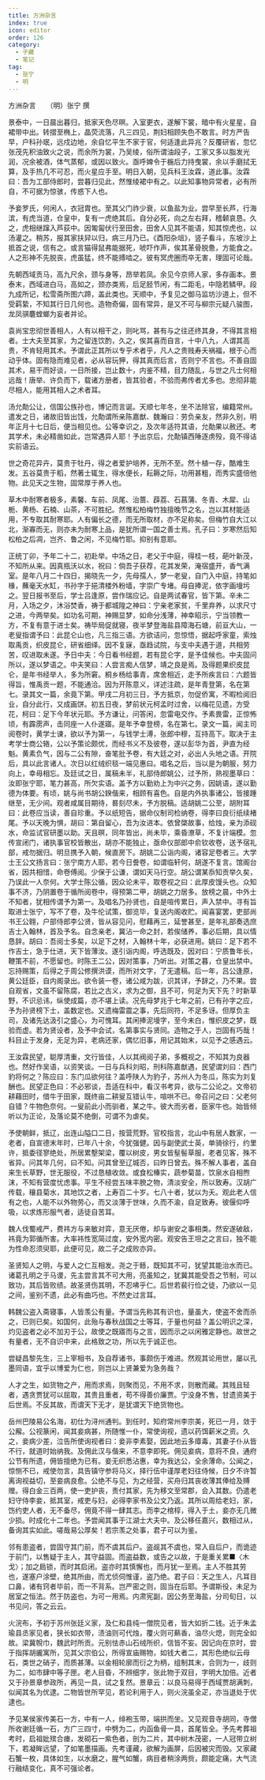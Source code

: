 ```yaml
---
title: 方洲杂言
index: true
icon: editor
order: 126
category:
  - 子藏
  - 笔记
tag:
  - 张宁
  - 明
---
```


方洲杂言　　（明）张宁 撰  

景泰中，一日晨出暮归，抵家天色尽暝。入室更衣，遂解下裳，暗中有火星星，自裙带中出。转摺至椭上，晶荧流落，凡三四见，荆妇相顾失色不敢言。时方严告早，户科孙珉，远戍边地，余自忆平生不家于官，何适逢此异兆？反覆研省，忽忆张茂先积油致火之说，而余所为裳，乃吴绫，俗所谓油段子，工家又多以脂发光润，况余被酒，体气蒸郁，或因以致火。亟呼婢令于椸后力持曳裳，余以手磨拭无算，及手热几不可忍，而火星应手至。明日入朝，见兵科王汝霖，道此事。汝霖曰：吾为工部侍郎时，尝暮归见此，然惟绫裙中有之。以此知事物异常者，必有所自，不可据为惊骇，传惑下人也。  

予妾罗氏，何闲人，衣冠胄也。至其父门祚少衰，以鱼盐为业。尝早至长芦，行海滨，有虎当道，仓皇中，复有一虎绝其后。自分必死，向之左右拜，稽颡哀恳。久之，虎相继蹿入芦荻中。因匍匐伏行至田舍，田舍人见其不能语，知其惊虎也，以汤灌之。稍苏，报其家扶舁以归，病三月乃已。《酉阳杂俎》，竖子看斗，东坡沙上抵首之说，信有之。或言猫得鼠弗能据死，唬吓作声，俟其革骨脱惫，方能食之。人之形神不先脱丧，虎虽猛，终不能搏啮之。彼有冥虎圈而卒无害，理固可论哉。  

先朝西域贡马，高九尺余，颈与身等，昂举若凤。余见今京师人家，多存画本。景泰末，西域进白马，高如之，颈亦类焉，后足胫节闲，有二距毛，中隐若鳞甲。段九成所记，松雪斋所图六蹄，盖此类也。天顺中，予复见之御马监坊沙道上，但不受羁絷，不知其行日几何也。造物奇偏，固有常异，是又不可与柳宗元疑八骏图，龙凤骐麏螳螂为妄者并论。  

袁尚宝忠彻世善相人，人有以相干之，则叱骂，甚有与之往还终其身，不得其言相者。士大夫至其家，为之留连饮酌，久之，俟其喜而自言，十中八九，人谓其高贵，不肯轻用其术。予谓此正其所以专乎术者乎，凡人之贵贱寿夭祸福，根于心而动乎体。固有隐而难见者，必从容玩狎，得其真而后言，否则宁不言也。不善自固其术，易干而好谈，一日所接，岂止数十，内鉴不精，目力随乱，与世之凡士何相远哉！唐举、许负而下，载诸方册者，皆其验者，不验而弗传者尤多也。忠彻非能尽相人，能用其相人之术者耳。  

汤允勣公让，信国公族孙也，博记而言诞。天顺七年冬，坐不法除官，编籍常州。遣发之日，诸故旧皆出饯，允勣谓所亲陈嘉猷、魏瀚曰：劳负亲友，然非久别，明年正月十七日后，便当相见也。公等幸识之，及次年适符其语，允勣果以赦还。考其学术，未必精凿如此，岂常遇异人耶！予出京后，允勣镇西陲逐虏殁，竟不得诘实前语云。  

世之奇花异卉，莫贵于牡丹，得之者爱护培养，无所不至。然十植一存，酷难生发。五谷莫贵于稻，然著士辄生，得水便长，耘耨之际，功用甚粗，而秀实盛倍他物。此见天之生物，固常厚于养人也。  

草木中耐寒者极多，素馨、车前、凤尾、治蔷、薜荔、石菖蒲、冬青、木犀、山栀、黄杨、石楠、山茶，不可胜纪。然惟松柏梅竹独擅晚节之名，岂以其材能适用，不专取其耐寒耶。人有偏长之德，而无所取材，亦不足称矣。但梅竹自大江以北，渐寡而无，则亦未为耐寒上品，是犹所谓一国之善士焉。孔子曰：岁寒然后知松柏之后凋，岂齐、鲁之闲，不见梅竹耶。抑别有意耶。  

正统丁卯，予年二十二，初赴举。中场之日，老父于中庭，得桂一枝，葩叶新茂，不知所从来。因真瓶沃以水，祝曰：倘吾子获荐，花其发荣，淹宿盛开，香气满室。是年八月二十四日，揭晓先一夕，先母孺人，梦一老叟，自门入中庭，持笔如椽，蘸毫天水缸，书孙字于挹清楼外粉墙，字崇广专堵。母自捧泥，依字画墁圬之。翌日报书至后，学士吕逢原，尝作瑞应记。自是两试春官，皆下第。辛未二月，入场之夕，沐浴焚香，祷于都城隍之神曰：宁亲老家贫，千里弃养，以求尺寸之进，今两举矣。如功名可期，神赐显梦，如命分浅薄，神幸昭示，宁当领教一方，不复有意于进士矣。祷毕局促就寝，夜半梦登海盐县障海石塘，前亘大山，一老叟指谓予曰：此昆仑山也，凡三指三语。方欲诘问，忽惊悟，据起呼家童，索烛取禹贡，织皮昆仑，研省细绎。因不复寐，亟趋试院，与支中夫遇于道，共相劳苦，叹进取未遂。予日中夫：今日看书经题，若有昆仑字，是予佳候也。中夫固问所以，遂以梦语之。中夫笑曰：人尝言痴人信梦，靖之良是焉。及得题果织皮昆仑，是年书经举人，多为所窘。桐乡杨给事青，席舍相近，走予所疾言曰：六题皆得旨，惟禹贡一题，不能通洽。因为开陈意义，详述注疏，是年青登第，名在第七。录其文一篇，余竟下第。甲戌二月初三日，予方抵京，勿促侨寓，不暇检阅旧业，自分此行，又成画饼。初五日夜，梦前状元柯孟时过舍，以梅花见遗，方受花，柯曰：足下今年状元耶。予方谦让，问答闲，忽雷电交作。予素畏雷，正惊怖顷，有霹雳声，击同座一人仆遂寤。是年予幸登榜，名在第七。录文一篇，闻主司阅卷时，黄学士谏，欲以予为第一，与钱学士溥，张郎中穆，互持高下。取决于主考学士商公辂，公以予策论颇优，而经书义不及彼卷，遂以彭华为首，尹直为经魁。黄素负气，因与二公有隙，奋笔批予卷，有大廷之对，必出人头地之语。开院后，具以此言诸人。次日以红绒织毯一端见惠曰。唱名之后，当以是为朝服，努力向上，幸毋相忘。及廷试之日，属稿未半，礼部侍郎姚公，过予所，熟视墨草曰：汝即张宁耶，笔力甚高，所欠实语。盖予方以勤劝上为中兴之务，因姚语，遂以勤德为体要。有顷，姚与尚书胡公鍨偕来，相顾有喜色。自是内外执事诸公，皆接踵继至，无少间。观者咸属目期待，晷刻尽未，予方脱稿。适胡姚二公至，胡附耳曰：此卷应当读，善自珍重。予以纸短告，据命仪制司检纳卷，得李曰良衍纸续楮尾。予以天晚为惧，胡曰：第自留心，吾为汝进本。依曾棨故事，给烛，亲为添砚水，命监试官研墨以助。天且暝，同年皆出，尚未毕，乘昏潦草，不复计端模。忽传宣闭门，诸执事官校皆散出，胡亦不能独止，亟命仪部郎中俞钦收卷，送予宿礼部，戒勿据归。明旦携予入朝，候直房下。胡姚二公诣内阁，诸容足卷者三。大学士王公文扬言曰：张宁南方人耶，若今日誊卷，如谓临轩何，胡遂不复言。馆阁台省，因共相惜，命卷傅阅。少保于公谦，谓如天马行空。胡公谓某忝知贡举久矣，乃误此一人奈何。大学士陈公循，因众论未平，取卷视之曰：此厚皮馒头也。众知事不济，乃阴置卷于循所阅卷中，得预第二甲，胡姚之力居多。放榜之晨，中外士不知者，犹相传谓予为第一。及唱名乃孙贤也，自是喧传累日，声入禁中。寻有旨取进士张宁，写不了卷，及牛伦试策，御览毕，复送内阁收贮。闻喜宴罢，吏部尚书王公翱，户部侍郎李公贤，皆从容见问，慰藉再三，延誉甚至，是年礼部奏选庶吉士入翰林，首及予名。自念亲老，冀沾一命之封，若俟储养，事必后期，具以情恳辞。胡曰：吾阅士多矣，以足下之材，入翰林十年，必获进用。姚曰：足下若不作吉士，急于仕进，天下皆薄汝。遂引诣内阁，呼选既及，因对曰：宁质鲁年长，鞭策不前，不愿留也。时陈王二公，因对策事，乃听出。对策之暮，仓皇出禁中。忘持赐策，后得之于周公修撰洪谟，而所对文字，了无遣稿。后一年，吕公逢原，黄公廷臣，自内阁录出。欲令装一卷，诸公咸为跋，识其详，予辞之，乃不果。尝自观省，文虽不留陈腐，若比之古义，求为之御，且不可，何足为天下先？时新草野，不识忌讳，纵使成篇，亦不堪上读。况先母梦兆于七年之前，已有孙字之应，予为孙贤榜下士，盖数定也。又遗梅雷震之事，先后同符，不足多讶。但厚负主司，及诸先达汲引之盛心，为可愧耳。其闲捧泥墁字，至今未白，惟织皮之梦，既验而虚。若为贤设者，及予中会试，名第事实与贤同。造物之于人，岂固有巧哉！科目止于发身，无足为异，老病还家，偶忆旧事，用记其始末，以见予之感遇云。  

王汝霖民望，聪厚清重，文行皆佳，人以其阀阅子弟，多概视之，不知其为良器也。然好作吴语，以资笑谈。一日与兵科刘昭，刑科陈嘉猷遇，民望谓刘曰：西门豹将何之？陈应曰：东门瓜欲何往？盖呼陕人为豹子，苏州人为冬瓜，陈实为刘复酬也。民望正色曰：不必邪谈，吾适在科中，看汉书考异，欲与二公论之。文帝初耕藉田时，借牛于田家，既终亩二耕叟互错认牛，喧哄不已。帝召问之曰：父老何自错？牛物色奈何。一叟前此小而驯者，某之牛。彼大而劣者，臣家牛也。始皆倾听以为正论，及落论莫不绝倒，可谓不为虐矣。  

予使朝鲜，抵辽，出连山隘口二日，按营荒野。官校指言，北山中有居人数家，一老者，自宣德末年时，已年八十余，今犹强健。因与副使武士英，单骑徐行，约里许，抵委径寥绝处，所居累墼架梁，覆以树皮，男女皆髽髻草服，老者见客，殊不省异。问其年几何，曰不知。问其曾至辽城否，曰昨日曾去。殊不解人事者，盖自来生长草野，世无服役，不过恳植收敛。或食松榛实，蔬参菊苗，饮泉水自相煦沫，不知有营度忧虑事。平生不经尝五味丰腴之物，清淡安全，所以致寿。汉胡广传载，穰县菊水，其地饮之者，上寿百二十岁。七八十者，犹以为夭。观此老人信有之也，人能不以外物劳心，而又淡薄于世味，久而不渝，自足致寿。彼偃仰呼吸，以求炼形服气者，适徒自苦耳。  

魏人伐蜀戒严，费祎方与来敏对弈，意无厌倦，却与谢安之事相类。然安遂破敌，祎竟为郭循所害。大率祎性宽简过度，安外宽内密。观安告王坦之之言曰，独不能为性命忍须臾耶，此便可见，故二子之成败亦异。  

圣贤知人之明，与爱人之仁互相发。尧之于鲧，既知其不可，犹望其能治水而已。诸葛孔明之于马谡，先主尝言其不可大用，亮虽知之，犹冀其能受吾之节制，可以致功，其后皆败绩。故圣贤伤其明，不忍咈乎仁。后世若裴行俭之徒，乃欲以一见之间，鉴别不遗，此必有曲巧也。不然史过言耳。  

韩魏公盗入斋寝事，人皆羡公有量。予谓当先称其有识也，量虽大，使盗不舍而杀之，已则已矣。如国何，此殆与春秋战国之士等耳，于量也何益？盖公明识之深，灼见盗者之必不加刃于公，故使之既寤而与之言，因而示之以闲雅定静也。故世之有量者，无不自识中来，此格致之功，所以先于诚正也。  

尝疑昌黎先生，三上宰相书，及自荐诸书，事颇伤于难进。然观其论用世，屡以孔墨同语，宜乎以博爱为仁也，则岂以上贤兼爱为急务哉？  

人才之生，如货物之产，用而求焉，则聚而见，不用不求，则散而藏。其贱且轻者，遇贪贾犹可以屈取，其贵且重者，苟不得善价廉贾。宁没身不售，甘遗资美于后世焉。不反其故，而谓天下无才，是犹谓天下绝货物也。  

岳州巴陵易公名海，初仕为浔州通判。到任时，知府常州李宗美，死已一月，敛于公廨。公视篆闲，闻其妾病甚，所随惟一仆，常使询视，遗以药饵薪米之资。久之，妾病少差，泣告所使询视者曰：妾非李素娶，因此地云多瘴毒，其妻子仆从皆不行，就道时始纳我。及佣此汉与偕来，不意李即死。佣见妾病，意将不良，通府公节有所遗，佣皆擅绝为已有。妾无织悉沾惠，幸为我达公，全余薄命。公闻之，惊恻不已，戒使勿言，具告镇守参将马义，择行伍中谨厚老妇往侍候，日夕不许暂离询视益切，至妾病良愈。公绝不与见，为之经营，买舟归其丧收薄其俸给及赙赠。得白金三百两，使一吏护丧，责付其家，先为移文至常郡，会入其数。仍遣老妇守侍李妾，抵其室，戒吏与妇，必得李家书及公文乃返。其所以周给老妇，家，饬约吏人者，无不备尽，佣竟不得一肆其志。而李之棺椁，得入于土，妾亦无几微少损。时成化十二年也。予尝闻其事于江湖士大夫中。及公移任嘉兴，数相过从，备询其实如此。嗟哉易公厚矣！若宗羡之处事，君子可以为鉴。  

邻有患盗者，尝固守其门前，而不虞其后户。盗觇其不虞也，常入自后户，而诡迹于前门，以售疑于主人，其守益固。而盗益数，或告之以故，于是重关累■〈木戈〉；加之扃锁，而时其启闭。盗亦时其慎懈也，而月犹一至焉。主人不胜其劳也，遂塞户涂壁，绝其所由，而尤侦伺惟谨，盗乃绝。君子曰：天之生人，凡耳目口鼻，诸有窍者毕前，而一不背系。岂严密之则，固当在后耶。予谓斯役，未足为居室之恒法。然于防盗也，为可一用焉。内肃宪副，因公务至海盐，分司旬日，以书见问，答之云云。  

火浣布，予初于苏州张廷义家，及仁和县纯一僧院见者，皆大如折二钱。近于朱孟瑜县丞家见者，狭长如衣带，渍油则可代烛，覆火则可爇香，油尽火熄，则完全如故。梁冀帨巾，魏武时所贡。元别怯赤山石绒所织，信皆不妄。因记向在京时，尝于指挥胡豅寓所，见其父宗伯公，所得宣庙赐物，如钱大者二，其形色绝似云母石，类世之硝子，而质甚薄。以金相轮廓而衍之为柄，组制其末，合则为一，歧则为二，如市肆中等子匣。老人目昏，不辨细字，张此物于双目，字明大加倍。近者又于孙景章参政所，再见一具，试之复然。景章云：以良马易得于西域贾胡满刺，似闻其名为优逮。二物皆世所罕见，若论利用于人，则火浣虽全疋，亦当退处于优逮也。  

予见某侯家传美石一方，中有一人，绯袍玉带，端拱而坐。又见观音寺胡同，寺僧所收谢廷循一石，方广三四寸，中劈为二，内函鱼骨一具，首尾皆全。予先考葬祖考时，启祖妣殡合瘗，发砌石一紫色者，剖为二片，其中树木茂密，一人冠带立树下，若凝眸远望，了如笔墨描画。先考谨藏，欲解为画屏，后因被灾而毁。又家藏石蟹一枚，具体如生，以水磨之，腥气如蟹，病目者稍涂两赀，颇能定痛，大气流行融结变化，真不可强论者。  
